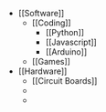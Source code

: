 - [[Software]]
	- [[Coding]]
		- [[Python]]
		- [[Javascript]]
		- [[Arduino]]
	- [[Games]]
- [[Hardware]]
	- [[Circuit Boards]]
	-
	-